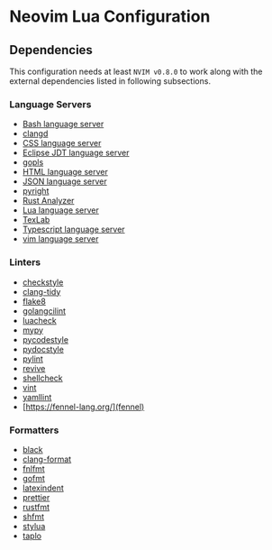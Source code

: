 # Neovim Lua Configuration

## Dependencies

This configuration needs at least `NVIM v0.8.0` to work along with the external
dependencies listed in following subsections.

### Language Servers

- [Bash language server](https://github.com/bash-lsp/bash-language-server)
- [clangd](https://clangd.llvm.org/)
- [CSS language server](https://github.com/microsoft/vscode-css-languageservice)
- [Eclipse JDT language server](https://github.com/eclipse/eclipse.jdt.ls)
- [gopls](https://pkg.go.dev/golang.org/x/tools/gopls)
- [HTML language server](https://github.com/microsoft/vscode-html-languageservice)
- [JSON language server](https://github.com/microsoft/vscode-json-languageservice)
- [pyright](https://github.com/microsoft/pyright)
- [Rust Analyzer](https://rust-analyzer.github.io/)
- [Lua language server](https://github.com/sumneko/lua-language-server)
- [TexLab](https://github.com/latex-lsp/texlab)
- [Typescript language
  server](https://github.com/typescript-language-server/typescript-language-server)
- [vim language server](https://github.com/iamcco/vim-language-server)

### Linters

- [checkstyle](https://checkstyle.sourceforge.io/)
- [clang-tidy](https://clang.llvm.org/extra/clang-tidy/)
- [flake8](https://flake8.pycqa.org/)
- [golangcilint](https://github.com/golangci/golangci-lint)
- [luacheck](https://github.com/mpeterv/luacheck)
- [mypy](http://mypy-lang.org/)
- [pycodestyle](https://github.com/PyCQA/pycodestyle)
- [pydocstyle](https://github.com/PyCQA/pydocstyle)
- [pylint](https://pylint.org/)
- [revive](https://github.com/mgechev/revive)
- [shellcheck](https://www.shellcheck.net/)
- [vint](https://github.com/Vimjas/vint)
- [yamllint](http://www.yamllint.com/)
- [https://fennel-lang.org/](fennel)

### Formatters

- [black](https://github.com/psf/black)
- [clang-format](https://clang.llvm.org/docs/ClangFormat.html)
- [fnlfmt](https://git.sr.ht/~technomancy/fnlfmt)
- [gofmt](https://pkg.go.dev/cmd/gofmt)
- [latexindent](https://ctan.org/pkg/latexindent?lang=en)
- [prettier](https://prettier.io/)
- [rustfmt](https://rust-lang.github.io/rustfmt/)
- [shfmt](https://github.com/mvdan/sh)
- [stylua](https://github.com/JohnnyMorganz/StyLua)
- [taplo](https://taplo.tamasfe.dev/)
